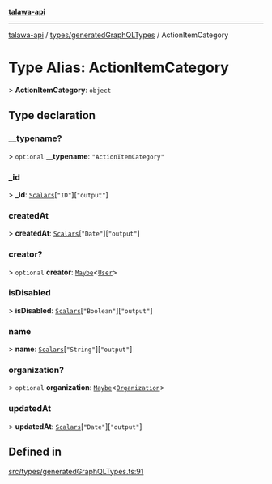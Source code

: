 [**talawa-api**](../../../README.md)

***

[talawa-api](../../../modules.md) / [types/generatedGraphQLTypes](../README.md) / ActionItemCategory

# Type Alias: ActionItemCategory

\> **ActionItemCategory**: `object`

## Type declaration

### \_\_typename?

\> `optional` **\_\_typename**: `"ActionItemCategory"`

### \_id

\> **\_id**: [`Scalars`](Scalars.md)\[`"ID"`\]\[`"output"`\]

### createdAt

\> **createdAt**: [`Scalars`](Scalars.md)\[`"Date"`\]\[`"output"`\]

### creator?

\> `optional` **creator**: [`Maybe`](Maybe.md)\<[`User`](User.md)\>

### isDisabled

\> **isDisabled**: [`Scalars`](Scalars.md)\[`"Boolean"`\]\[`"output"`\]

### name

\> **name**: [`Scalars`](Scalars.md)\[`"String"`\]\[`"output"`\]

### organization?

\> `optional` **organization**: [`Maybe`](Maybe.md)\<[`Organization`](Organization.md)\>

### updatedAt

\> **updatedAt**: [`Scalars`](Scalars.md)\[`"Date"`\]\[`"output"`\]

## Defined in

[src/types/generatedGraphQLTypes.ts:91](https://github.com/PalisadoesFoundation/talawa-api/blob/5c5b29a0ea487bda8306089fe128f43f3be29f94/src/types/generatedGraphQLTypes.ts#L91)
